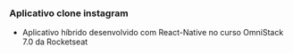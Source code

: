 ### Aplicativo clone instagram

- Aplicativo híbrido desenvolvido com React-Native no curso OmniStack 7.0 da Rocketseat